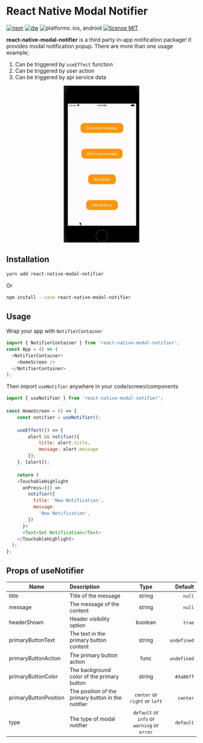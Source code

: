 # React Native Modal Notifier
[![npm](https://badgen.net/npm/v/react-native-modal-notifier)](https://www.npmjs.com/package/react-native-modal-notifier)
[![dw](https://badgen.net/npm/dw/react-native-modal-notifier)](https://www.npmjs.com/package/react-native-modal-notifier)
![platforms: ios, android](https://img.shields.io/badge/platform-ios%2C%20android%2C%20expo-orange)
[![license MIT](https://img.shields.io/badge/license-MIT-brightgreen)](https://github.com/crazycoder-io/react-native-modal-notifier/blob/master/LICENSE)



**react-native-modal-notifier** is a third party in-app notification package! It provides modal notification popup.
There are more than one usage example;
1. Can be triggered by `useEffect` function
2. Can be triggered by user action
3. Can be triggered by api service data

<p align="center">
    <img src="src/assets/rnmodalnotifier.gif" alt="drawing" width="200" />
</p>

## Installation
```sh
yarn add react-native-modal-notifier
```
Or
```sh
npm install --save react-native-modal-notifier
```

## Usage

Wrap your app with `NotifierContainer`
```js
import { NotifierContainer } from 'react-native-modal-notifier';
const App = () => (
  <NotifierContainer>
    <HomeScreen />
  </NotifierContainer>
);
```
Then import `useNotifier` anywhere in your code/screen/components
```js
import { useNotifier } from 'react-native-modal-notifier';

const HomeScreen = () => {
    const notifier = useNotifier();

    useEffect(() => {
        alert && notifier({
            title: alert.title,
            message: alert.message
        });
    }, [alert]);

    return (
    <TouchableHighlight
      onPress={() =>
        notifier({
          title: 'New Notification',
          message:
            'New Notification',
        })
      }>
      <Text>Set Notification</Text>
    </TouchableHighlight>
  );
};
```

## Props of useNotifier

| Name | Description | Type  | Default  |
|-----------------|:-------------|:---------------:|---------------:|
| title | Title of the message | string | `null` |
| message | The message of the content | string | `null` |
| headerShown | Header visibility option | boolean | `true` |
| primaryButtonText | The text in the primary button content | string | `undefined` |
| primaryButtonAction | The primary button action | func | `undefined` |
| primaryButtonColor | The background color of the primary button | string | `#3a86ff` |
| primaryButtonPosition | The position of the primary button in the notifier | `center` or `right` or `left` | `center` |
| type | The type of modal notifier | `default` or `info` or `warning` or `error` | `default` |
